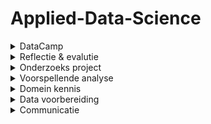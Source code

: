 # Applied-Data-Science

<!-- DataCamp-->
<details>
  <summary>DataCamp</summary>
    <ol>
   ![Schermafbeelding 2022-01-10 125202](https://user-images.githubusercontent.com/91059880/148808707-23a18cb0-5cdb-4d04-9198-a5274ee61d8f.png)
     </ol>
</details>

<!-- Reflectie & evalutie -->
<details>
  <summary>Reflectie & evalutie</summary>
  <ol>
   
  </ol>
</details>

<!-- Onderzoeks project -->
<details>
  <summary>Onderzoeks project</summary>
  <ol>
    <!-- Taak omschrijving -->
    <details>
    <summary>Taak omschrijving</summary>
  <ol>
   Gebleken is dat bijna de helft van alle kinderen te weinig beweegt. Ook gaan kinderen minder vaak met de fiets naar school, blijven ze vaker binnen en zitten ze veel uren per dag. Hierdoor zijn de motorische vaardigheden van sommige kinderen verslechterd. Deze ontwikkeling is zorgwekkend vanwege de fysieke, emotionele, sociale en persoonlijke waarde van sport en bewegen voor kinderen. Daarom is het belangrijk dat kinderen al op jonge leeftijd lichamelijk actief zijn. Zo ervaren ze meer plezier tijdens het sporten.
    
 
De basis voor deze elementen wordt gelegd door de kinderen van vier tot zes jaar. Het is daarom belangrijk om motorische achterstanden al op jonge leeftijd te ontdekken. Het is echter nog niet duidelijk welke kinderen het grootste risico lopen om een motorische achterstand te krijgen of te ontwikkelen, en welke kenmerken de grootste impact hebben op de motorische vaardigheidsontwikkeling. Dit leidt tot de onderzoeksvraag van dit rapport als volgt:
- Hoe kan data science worden gebruikt om te voorspellen of een kind een jaar later kans heeft om een motorische achterstand te ontwikkelen?
    
De hoofdvraag bestaad uit de volgende deelvragen: 
-	Welke biologische en socio-demografische variabelen hebben invloed op de motorische ontwikkeling van kinderen?
-	Welk voorspellend model heeft het laagste percentage fout-negatieven?     
-	Welke biologische en socio-demografische kenmerken hebben de grootste invloed op het model?  
-	Welke kenmerken hebben de kinderen met een motorische achterstand gemeen?
    
      </ol>
</details>
    
  </ol>
</details>

<!-- Voorspellende analyse -->
<details>
  <summary>Voorspellende analyse</summary>
  <ol>
   
  </ol>
</details>

<!-- Domein kennis -->
<details>
  <summary>Domein kennis</summary>
  <ol>
   
  </ol>
</details>

<!-- Data voorbereiding -->
<details>
  <summary>Data voorbereiding</summary>
  <ol>
   
  </ol>
</details>

<!-- Communicatie -->
<details>
  <summary>Communicatie</summary>
  <ol>
   
  </ol>
</details>
